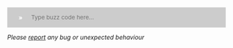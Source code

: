 
<script lang="ts">
import { defineComponent, ref, Ref } from 'vue'

const ansi = {
    0: 'ansi-reset',
    1: 'ansi-bright',
    2: 'ansi-dim',
    4: 'ansi-underscore',
    5: 'ansi-blink',
    7: 'ansi-reverse',
    8: 'ansi-hidden',

    30: 'ansi-black',
    31: 'ansi-red',
    32: 'ansi-green',
    33: 'ansi-yellow',
    34: 'ansi-blue',
    35: 'ansi-magenta',
    36: 'ansi-cyan',
    37: 'ansi-white',

    40: 'ansi-onblack',
    41: 'ansi-onred',
    42: 'ansi-ongreen',
    43: 'ansi-onyellow',
    44: 'ansi-onblue',
    45: 'ansi-onmagenta',
    46: 'ansi-oncyan',
    47: 'ansi-onwhite',

    90: 'ansi-bright ansi-black',
    91: 'ansi-bright ansi-red',
    92: 'ansi-bright ansi-green',
    93: 'ansi-bright ansi-yellow',
    94: 'ansi-bright ansi-blue',
    95: 'ansi-bright ansi-magenta',
    96: 'ansi-bright ansi-cyan',
    97: 'ansi-bright ansi-white',
}

// Delcared here because js functions exposed to buzz do not have access to vue's this
type StdoutElement = {
    type: string,
    content: string
}
let stdout: Ref<Array<StdoutElement>> = ref([]);

type StdoutFormattedElement = {
    class?: string,
    content?: string
}

export default defineComponent({
    data: () => {
        return {
            wasmImports: null,
            ctx: null,
            stdin: null,
            replHistory: [],
            historyIndex: 0,
        };
    },

    computed: {
        stdout: function() {
            return stdout;
        }
    },

    methods: {
        run(e) {
            if (!e.shiftKey && this.stdin?.length > 0) {
                const stdin = document.querySelector('#stdin') as HTMLInputElement

                if (this.replHistory.length == 0 || this.replHistory[this.replHistory.length - 1] !== stdin.value) {
                    this.replHistory.push(stdin.value)
                    // limit history depth
                    this.replHistory = this.replHistory.slice(-100)
                    this.historyIndex = this.replHistory.length;

                    localStorage.setItem('replHistory', JSON.stringify(this.replHistory))
                }

                stdout.value.push({
                    type: 'input',
                    content: `\n> ${stdin.value}\n`
                })

                this.wasmImports.runLine(this.ctx)

                // Scroll to end (wait a bit for the content to be rerendered)
                setTimeout(function() {
                    const stdoutElement = document.querySelector('#stdout') as HTMLElement
                    stdoutElement.scrollTop = stdoutElement.scrollHeight
                }, 100)

                this.stdin = null
            }
        },

        historyUp() {
            if (this.replHistory.length == 0) {
                return;
            }

            this.historyIndex = Math.max(0, this.historyIndex - 1);

            this.stdin = this.replHistory[this.historyIndex];
            this.setCursorAtEnd()
        },

        historyDown() {
            if (this.replHistory.length == 0) {
                return;
            }

            this.historyIndex = Math.min(this.historyIndex + 1, this.replHistory.length);

            this.stdin = this.replHistory[this.historyIndex];
            this.setCursorAtEnd()
        },

        setCursorAtEnd() {
            const stdinElement = document.querySelector('#stdin') as HTMLInputElement
            setTimeout(
                function() {
                    stdinElement.selectionStart = stdinElement.selectionEnd = stdinElement.value.length;
                },
                0
            );
        },

        clear() {
            stdout.value = []
        },

        ansiToHtml(input) {
            let html: Array<StdoutFormattedElement> = []
            let previous: number|null = null
            let current: StdoutFormattedElement|null = null
            for (const match of input.matchAll(/\033\[([0-9]+)m/g)) {
                // First element
                if (previous === null && match.index > 0) {
                    previous = 0

                    html.push({
                        content: input.slice(0, match.index)
                    })
                } else if (match.index > 0 && current !== null) {
                    current.content = input.slice(
                        previous,
                        match.index
                    )

                    html.push(current)
                }

                previous = match.index + match[0].length
                current = {
                    class: ansi[match[1]]
                };
            }

            if (previous !== null && previous < input.length && current !== null) {
                current.content = input.slice(previous)
            } else if (previous === null) {
                // No match
                html.push({
                    content: input
                })
            }

            return html
        }
    },

    async mounted() {
        const decoder = new TextDecoder()
        const encoder = new TextEncoder()

        // Unit is pages: 64kb
        var memory = new WebAssembly.Memory({
            initial: 100,
            maximum: 1000
        })

        type WasmImports = Readonly<{
            memory: WebAssembly.Memory
            initRepl(): number
            runLine(ctx: number): void
        }>

        function writeToStderr(stringPtr: number, stringLength: number): void {
            let string = decoder.decode(
                new Uint8Array(memory.buffer, stringPtr, stringLength),
                {
                    stream: true
                }
            )

            const lastType = stdout.value.length > 0 ? stdout.value[stdout.value.length - 1].type : null;
            if (lastType === null || lastType === 'input') {
                stdout.value.push({
                    type: 'output',
                    content: string
                });
            } else {
                stdout.value[stdout.value.length - 1].content += string;
            }
        }

        function readFromStdin(bufferPtr: number, bufferLength: number): number {
            // This is run by wasm, vue's this is not there
            const stdin = document.querySelector('#stdin') as HTMLInputElement
            let value = stdin.value;

            let buffer = new Uint8Array(memory.buffer, bufferPtr, bufferLength)
            // Write input value into provided memory (truncate if too much)
            buffer.set(encoder.encode(value).slice(0, bufferLength))

            stdin.value = ''

            return Math.min(bufferLength, value.length)
        }

        // We use JS regexes in place of pcre
        function patternReplaceLength(
            stringPtr: number,
            stringLength: number,
            replacementPtr: number,
            replacementLength: number,
            patternPtr: number,
            patternLength: number,
        ): number {
            const string = decoder.decode(
                new Uint8Array(memory.buffer, stringPtr, stringLength),
                {
                    stream: true
                }
            )

            const replacement = decoder.decode(
                new Uint8Array(memory.buffer, replacementPtr, replacementLength),
                {
                    stream: true
                }
            )

            const pattern = decoder.decode(
                new Uint8Array(memory.buffer, patternPtr, patternLength),
                {
                    stream: true
                }
            )

            return encoder.encode(
                    string.replace(
                    new RegExp(pattern),
                    replacement,
                )
            ).length;
        }

        function patternReplace(
            stringPtr: number,
            stringLength: number,
            replacementPtr: number,
            replacementLength: number,
            patternPtr: number,
            patternLength: number,
            outputPtr: number,
            outputLength: number
        ) {
            const string = decoder.decode(
                new Uint8Array(memory.buffer, stringPtr, stringLength),
                {
                    stream: true
                }
            )

            const replacement = decoder.decode(
                new Uint8Array(memory.buffer, replacementPtr, replacementLength),
                {
                    stream: true
                }
            )

            const pattern = decoder.decode(
                new Uint8Array(memory.buffer, patternPtr, patternLength),
                {
                    stream: true
                }
            )

            let output = new Uint8Array(memory.buffer, outputPtr, outputLength)
            output.set(
                encoder.encode(
                    string.replace(
                        new RegExp(pattern),
                        replacement,
                    )
                ).slice(0, outputLength)
            )
        }

        function patternReplaceAllLength(
            stringPtr: number,
            stringLength: number,
            replacementPtr: number,
            replacementLength: number,
            patternPtr: number,
            patternLength: number,
        ): number {
            const string = decoder.decode(
                new Uint8Array(memory.buffer, stringPtr, stringLength),
                {
                    stream: true
                }
            )

            const replacement = decoder.decode(
                new Uint8Array(memory.buffer, replacementPtr, replacementLength),
                {
                    stream: true
                }
            )

            const pattern = decoder.decode(
                new Uint8Array(memory.buffer, patternPtr, patternLength),
                {
                    stream: true
                }
            )

            return encoder.encode(
                string.replaceAll(
                    new RegExp(pattern, 'g'),
                    replacement,
                )
            ).length;
        }

        function patternReplaceAll(
            stringPtr: number,
            stringLength: number,
            replacementPtr: number,
            replacementLength: number,
            patternPtr: number,
            patternLength: number,
            outputPtr: number,
            outputLength: number
        ) {
            const string = decoder.decode(
                new Uint8Array(memory.buffer, stringPtr, stringLength),
                {
                    stream: true
                }
            )

            const replacement = decoder.decode(
                new Uint8Array(memory.buffer, replacementPtr, replacementLength),
                {
                    stream: true
                }
            )

            const pattern = decoder.decode(
                new Uint8Array(memory.buffer, patternPtr, patternLength),
                {
                    stream: true
                }
            )

            let output = new Uint8Array(memory.buffer, outputPtr, outputLength)
            output.set(
                encoder.encode(
                    string.replaceAll(
                        new RegExp(pattern, 'g'),
                        replacement,
                    )
                ).slice(0, outputLength)
            )
        }

        this.wasmImports = (
            await WebAssembly.instantiateStreaming(fetch('buzz.wasm'), {
                env: {
                    memory: memory,
                    writeToStderr: writeToStderr,
                    readFromStdin: readFromStdin,
                    patternReplace: patternReplace,
                    patternReplaceLength: patternReplaceLength,
                    patternReplaceAllLength: patternReplaceAllLength,
                    patternReplaceAll: patternReplaceAll,
                }
            } as const)
        ).instance.exports as WasmImports

        this.ctx = this.wasmImports.initRepl()

        const stdin = document.querySelector('#stdin') as HTMLInputElement
        stdin.focus()

        this.replHistory = JSON.parse(localStorage.getItem('replHistory') ?? '[]').slice(-100)
        this.historyIndex = this.replHistory.length
    }
})
</script>

<style>
    .stdin-container {
        padding: 0.3rem 1rem;
        background-color: #4444;
        display: flex;
    }

    .stdin-container #prompt {
        color: white;
        font-family: var(--font-family-code);
        font-weight: bold;
    }

    .stdin-container > * {
        outline: none;
        border: none;
        white-space: pre-wrap;
        font-family: var(--font-family-code);
        color: white;
        background: transparent;
        min-height: 14px; /* minimum one line */
        padding: 10px;
        margin: 0;
    }

    .theme-default-content pre#stdout {
        height: 400px;
        overflow-y: scroll !important;
        line-height: 1.1em;
    }

    #stdin {
        flex: 1;
        resize: none;
    }

    #stdout .ansi-reset {
        color: white;
        background-color: none;
    }
    #stdout .ansi-bright {
        font-weight: bold;
    }
    #stdout .ansi-dim {
        opacity: 0.8;
    }
    #stdout .ansi-underscore {
        text-decoration: underline;
    }
    #stdout .ansi-blink {
        text-decoration: blink;
    }
    #stdout .ansi-reverse {
        filter: invert(1);
    }
    #stdout .ansi-hidden {
        display: none;
    }

    #stdout .ansi-onblack {
        background-color: #888 important!;
    }
    #stdout .ansi-onred {
        background-color: #D04949 important!;
    }
    #stdout .ansi-ongreen {
        background-color: #7ec699 important!;
    }
    #stdout .ansi-onyellow {
        background-color: #f08d49 important!;
    }
    #stdout .ansi-onblue {
        background-color: #5559F8 important!;
    }
    #stdout .ansi-onmagenta {
        background-color: #cc99cd important!;
    }
    #stdout .ansi-oncyan {
        background-color: #55B1F8 important!;
    }
    #stdout .ansi-onwhite {
        background-color: white important!;
    }

    #stdout .ansi-black {
        color: #888;
    }
    #stdout .ansi-red {
        color: #D04949;
    }
    #stdout .ansi-green {
        color: #7ec699;
    }
    #stdout .ansi-yellow {
        color: #f08d49;
    }
    #stdout .ansi-blue {
        color: #5559F8;
    }
    #stdout .ansi-magenta {
        color: #cc99cd;
    }
    #stdout .ansi-cyan {
        color: #55B1F8;
    }
    #stdout .ansi-white {
        color: white;
    }
</style>

<div class="language-buzz">
    <pre id="stdout">
        <template v-for="element in stdout.value"><template v-for="formattedElement in ansiToHtml(element.content)"><code v-if="formattedElement.content.length > 0" :class="formattedElement.class ?? ''">{{formattedElement.content}}</code></template></template>
    </pre>
    <div class="stdin-container">
        <span id="prompt">»</span>
        <input
            @keydown.enter="run"
            @keydown.up="historyUp"
            @keydown.down="historyDown"
            @keydown.ctrl.l="clear"
            id="stdin"
            v-model="stdin"
            rows="1"
            autocomplete="off"
            placeholder="Type buzz code here..."/>
    </div>
</div>

_Please [report](https://github.com/buzz-language/buzz/issues) any bug or unexpected behaviour_